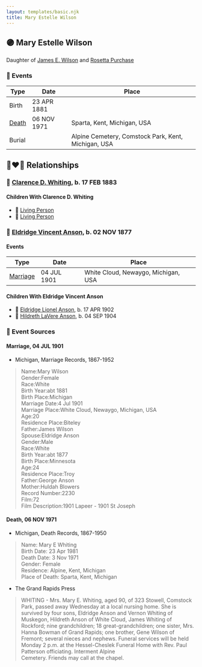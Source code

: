 ```yaml
---
layout: templates/basic.njk
title: Mary Estelle Wilson
---
```

## 🟣 Mary Estelle Wilson

Daughter of [James E. Wilson](/people/5/54950695) and [Rosetta Purchase](/people/2/27770192)

### 📆 Events

Type | Date | Place
------ | ------ | ------
Birth | 23 APR 1881 |
[Death](#event-97ec4bfc-fcea-4efe-b1b3-ee15c0ea062a) | 06 NOV 1971 | Sparta, Kent, Michigan, USA
Burial |  | Alpine Cemetery, Comstock Park, Kent, Michigan, USA

## 👩‍❤️‍👨 Relationships

### 🔵 [Clarence D. Whiting](/people/6/66611984), b. 17 FEB 1883

#### Children With Clarence D. Whiting
* 🔵 [Living Person](/people/2/23622077)
* 🔵 [Living Person](/people/5/51690710)
### 🔵 [Eldridge Vincent Anson](/people/2/29601540), b. 02 NOV 1877

#### Events

Type | Date | Place
------ | ------ | ------
[Marriage](#event-47378d01-4dfa-440b-b62f-fb840b72b64f) | 04 JUL 1901 | White Cloud, Newaygo, Michigan, USA
#### Children With Eldridge Vincent Anson
* 🔵 [Eldridge Lionel Anson](/people/2/23048123), b. 17 APR 1902
* 🔵 [Hildreth LaVere Anson](/people/8/87733546), b. 04 SEP 1904
### 📰 Event Sources

#### <a id="event-47378d01-4dfa-440b-b62f-fb840b72b64f"></a> Marriage, 04 JUL 1901
* Michigan, Marriage Records, 1867-1952
>   
  > Name:Mary Wilson  
  > Gender:Female  
  > Race:White  
  > Birth Year:abt 1881  
  > Birth Place:Michigan  
  > Marriage Date:4 Jul 1901  
  > Marriage Place:White Cloud, Newaygo, Michigan, USA  
  > Age:20  
  > Residence Place:Biteley  
  > Father:James Wilson  
  > Spouse:Eldridge Anson  
  > Gender:Male  
  > Race:White  
  > Birth Year:abt 1877  
  > Birth Place:Minnesota  
  > Age:24  
  > Residence Place:Troy  
  > Father:George Anson  
  > Mother:Huldah Blowers  
  > Record Number:2230  
  > Film:72  
  > Film Description:1901 Lapeer - 1901 St Joseph

#### <a id="event-97ec4bfc-fcea-4efe-b1b3-ee15c0ea062a"></a> Death, 06 NOV 1971
* Michigan, Death Records, 1867-1950
>   
  > Name:  Mary E Whiting  
  > Birth Date: 23 Apr 1981  
  > Death Date: 3 Nov 1971  
  > Gender: Female  
  > Residence: Alpine, Kent, Michigan  
  > Place of Death: Sparta, Kent, Michigan
* The Grand Rapids Press
>   
  > WHITING - Mrs. Mary E. Whiting, aged 90, of 323 Stowell, Comstock Park, passed away Wednesday at a local nursing home. She is survived by four sons, Eldridge Anson and Vernon Whiting of Muskegon, Hildreth Anson of White Cloud, James Whiting of Rockford; nine grandchildren; 18 great-grandchildren; one sister, Mrs. Hanna Bowman of Grand Rapids; one brother, Gene Wilson of Fremont; several nieces and nephews. Funeral services will be held Monday 2 p.m. at the Hessel-Cheslek Funeral Home with Rev. Paul Patterson officiating. Interment Alpine  
  > Cemetery. Friends may call at the chapel.

